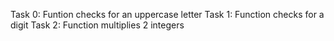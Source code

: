 Task 0: Funtion checks for an uppercase letter
Task 1: Function checks for a digit
Task 2: Function multiplies 2 integers
